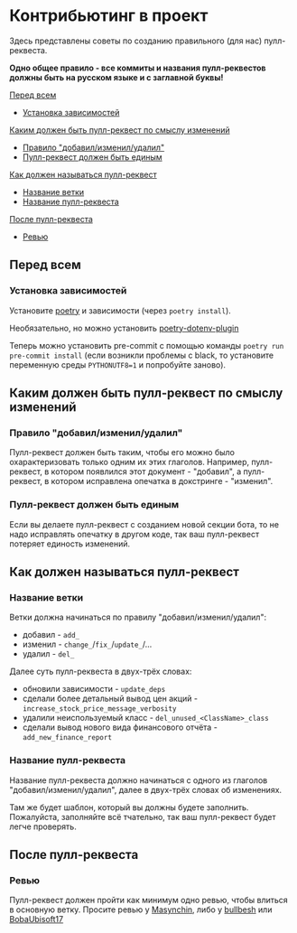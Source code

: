 # Контрибьютинг в проект

Здесь представлены советы по созданию правильного (для нас) пулл-реквеста.

**Одно общее правило - все коммиты и названия пулл-реквестов должны быть на русском языке и с заглавной буквы!**

[Перед всем](#перед-всем)
* [Установка зависимостей](#установка-зависимостей)

[Каким должен быть пулл-реквест по смыслу изменений](#каким-должен-быть-пулл-реквест-по-смыслу-изменений)
* [Правило "добавил/изменил/удалил"](#правило-добавилизменилудалил)
* [Пулл-реквест должен быть единым](пулл-реквест-должен-быть-единым)

[Как должен называться пулл-реквест](#как-должен-называться-пулл-реквест)
* [Название ветки](#название-ветки)
* [Название пулл-реквеста](#название-пулл-реквеста)

[После пулл-реквеста](#после-пулл-реквеста)
* [Ревью](#ревью)


## Перед всем

### Установка зависимостей

Установите [poetry](https://github.com/python-poetry/poetry) и зависимости (через `poetry install`).

Необязательно, но можно установить [poetry-dotenv-plugin](https://github.com/mpeteuil/poetry-dotenv-plugin)

Теперь можно установить pre-commit с помощью команды `poetry run pre-commit install` (если возникли проблемы с black, то установите переменную среды `PYTHONUTF8=1` и попробуйте заново).

## Каким должен быть пулл-реквест по смыслу изменений

### Правило "добавил/изменил/удалил"

Пулл-реквест должен быть таким, чтобы его можно было охарактеризовать только одним их этих глаголов. Например, пулл-реквест, в котором появлился этот документ - "добавил", а пулл-реквест, в котором исправлена опечатка в докстринге - "изменил".

### Пулл-реквест должен быть единым

Если вы делаете пулл-реквест с созданием новой секции бота, то не надо исправлять опечатку в другом коде, так ваш пулл-реквест потеряет единость изменений.

## Как должен называться пулл-реквест

### Название ветки

Ветки должна начинаться по правилу "добавил/изменил/удалил":
- добавил - `add_`
- изменил - `change_`/`fix_`/`update_`/...
- удалил - `del_`

Далее суть пулл-реквеста в двух-трёх словах:
- обновили зависимости - `update_deps`
- сделали более детальный вывод цен акций - `increase_stock_price_message_verbosity`
- удалили неиспользуемый класс - `del_unused_<ClassName>_class`
- сделали вывод нового вида финансового отчёта - `add_new_finance_report`

### Название пулл-реквеста

Название пулл-реквеста должно начинаться с одного из глаголов "добавил/изменил/удалил", далее в двух-трёх словах об изменениях.

Там же будет шаблон, который вы должны будете заполнить. Пожалуйста, заполняйте всё тчательно, так ваш пулл-реквест будет легче проверять.

## После пулл-реквеста

### Ревью

Пулл-реквест должен пройти как минимум одно ревью, чтобы влиться в основную ветку. Просите ревью у [Masynchin](https://github.com/Masynchin), либо у [bullbesh](https://github.com/bullbesh) или [BobaUbisoft17](https://github.com/BobaUbisoft17)
